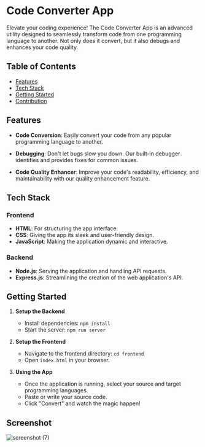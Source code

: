 # Code Converter App

Elevate your coding experience! The Code Converter App is an advanced utility designed to seamlessly transform code from one programming language to another. Not only does it convert, but it also debugs and enhances your code quality.

## Table of Contents

- [Features](#features)
- [Tech Stack](#tech-stack)
- [Getting Started](#getting-started)
- [Contribution](#contribution)

## Features

- **Code Conversion**: Easily convert your code from any popular programming language to another.
  
- **Debugging**: Don't let bugs slow you down. Our built-in debugger identifies and provides fixes for common issues.

- **Code Quality Enhancer**: Improve your code's readability, efficiency, and maintainability with our quality enhancement feature.

## Tech Stack

### Frontend

- **HTML**: For structuring the app interface.
- **CSS**: Giving the app its sleek and user-friendly design.
- **JavaScript**: Making the application dynamic and interactive.

### Backend

- **Node.js**: Serving the application and handling API requests.
- **Express.js**: Streamlining the creation of the web application's API.

## Getting Started

1. **Setup the Backend**

   - Install dependencies: `npm install`
   - Start the server: `npm run server`

2. **Setup the Frontend**

   - Navigate to the frontend directory: `cd frontend`
   - Open `index.html` in your browser.

3. **Using the App**

   - Once the application is running, select your source and target programming languages.
   - Paste or write your source code.
   - Click "Convert" and watch the magic happen!

## Screenshot

![screenshot (7)](https://github.com/Chandan2812/code_converter/assets/108578299/ed2382e4-e024-4458-a593-ea5cc30f9e43)
